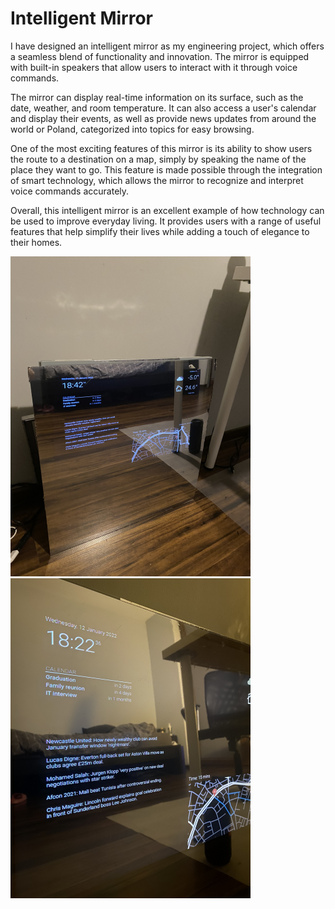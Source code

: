 # Intelligent Mirror

I have designed an intelligent mirror as my engineering project, which offers a seamless blend of functionality and innovation. The mirror is equipped with built-in speakers that allow users to interact with it through voice commands.

The mirror can display real-time information on its surface, such as the date, weather, and room temperature. It can also access a user's calendar and display their events, as well as provide news updates from around the world or Poland, categorized into topics for easy browsing.

One of the most exciting features of this mirror is its ability to show users the route to a destination on a map, simply by speaking the name of the place they want to go. This feature is made possible through the integration of smart technology, which allows the mirror to recognize and interpret voice commands accurately.

Overall, this intelligent mirror is an excellent example of how technology can be used to improve everyday living. It provides users with a range of useful features that help simplify their lives while adding a touch of elegance to their homes.


<img src="https://github.com/JacobFeat/intelligent-mirror/blob/main/Intelligent%20Mirror%201.JPEG" height="512" width="384">
<img src="https://github.com/JacobFeat/intelligent-mirror/blob/main/Intelligent%20Mirror%202.JPEG" height="512" width="384">
